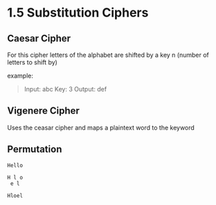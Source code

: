 # 1.5 Substitution Ciphers

## Caesar Cipher 
For this cipher letters of the alphabet are shifted by a key n (number of letters to shift by) 

example: 

> Input: abc
> Key: 3
> Output: def

## Vigenere Cipher 
Uses the ceasar cipher and maps a plaintext word to the keyword

## Permutation 
```
Hello 

H l o 
 e l 

Hloel
``` 

 
